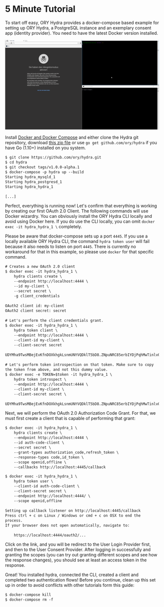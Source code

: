 # 5 Minute Tutorial

<!-- toc -->

To start off easy, ORY Hydra provides a docker-compose based example for setting up ORY Hydra, a PostgreSQL instance
and an exemplary consent app (identity provider). You need to have the latest Docker version installed.

<img src="../images/oauth2-flow.gif" alt="OAuth2 Flow">

Install [Docker and Docker Compose](https://github.com/ory-am/hydra#installation) and either clone the Hydra git repository,
download [this zip file](https://github.com/ory-am/hydra/archive/master.zip) or use `go get github.com/ory/hydra` if you have Go (1.10+) installed on you system.

```
$ git clone https://github.com/ory/hydra.git
$ cd hydra
$ git checkout tags/v1.0.0-alpha.1
$ docker-compose -p hydra up --build
Starting hydra_mysqld_1
Starting hydra_postgresd_1
Starting hydra_hydra_1

[...]
```

Perfect, everything is running now! Let's confirm that everything is working by creating our first OAuth 2.0 Client.
The following commands will use Docker wizardry. You can obviously install the ORY Hydra CLI locally and avoid using
Docker here. If you do use the CLI locally, you can omit `docker exec -it hydra_hydra_1 \` completely.

Please be aware that docker-compose sets up a port `4445`. If you use a locally available ORY Hydra CLI, the command
`hydra token user` will fail because it also needs to listen on port `4445`. There is currently no workaround for that
in this example, so please use `docker` for that specific command.

```
# Creates a new OAuth 2.0 client
$ docker exec -it hydra_hydra_1 \
    hydra clients create \
    --endpoint http://localhost:4444 \
    --id my-client \
    --secret secret \
    -g client_credentials

OAuth2 client id: my-client
OAuth2 client secret: secret

# Let's perform the client credentials grant.
$ docker exec -it hydra_hydra_1 \
    hydra token client \
    --endpoint http://localhost:4444 \
    --client-id my-client \
    --client-secret secret

UDYMha9TwsMBejEvKfnDOXkhgkLsnmUNYVQDklT5bD8.ZNpuNRC85erbIYDjPqhMwTinlvQmNTk_UvttcLQxFJY

# Let's perform token introspection on that token. Make sure to copy the token from above, and not this dummy value.
$ docker exec -e TOKEN=$token -it hydra_hydra_1 \
    hydra token introspect \
    --endpoint http://localhost:4444 \
    --client-id my-client \
    --client-secret secret \
    UDYMha9TwsMBejEvKfnDOXkhgkLsnmUNYVQDklT5bD8.ZNpuNRC85erbIYDjPqhMwTinlvQmNTk_UvttcLQxFJY
```

Next, we will perform the OAuth 2.0 Authorization Code Grant. For that, we must first create a client that is capable
of performing that grant:

```
$ docker exec -it hydra_hydra_1 \
    hydra clients create \
    --endpoint http://localhost:4444 \
    --id auth-code-client \
    --secret secret \
    --grant-types authorization_code,refresh_token \
    --response-types code,id_token \
    --scope openid,offline \
    --callbacks http://localhost:4445/callback
```

```
$ docker exec -it hydra_hydra_1 \
    hydra token user \
    --client-id auth-code-client \
    --client-secret secret \
    --endpoint http://localhost:4444/ \
    --scope openid,offline

Setting up callback listener on http://localhost:4445/callback
Press ctrl + c on Linux / Windows or cmd + c on OSX to end the process.
If your browser does not open automatically, navigate to:

    https://localhost:4444/oauth2/...
```

Click on the link, and you will be redirect to the User Login Provider first, and then to the User Consent Provider.
After logging in successfully and granting the scopes (you can try out granting different scopes and see how the response
changes), you should see at least an access token in the response.

Great! You installed hydra, connected the CLI, created a client and completed two authentication flows!
Before you continue, clean up this set up in order to avoid conflicts with other tutorials form this guide:

```
$ docker-compose kill
$ docker-compose rm -f
```
